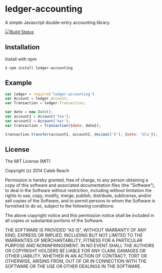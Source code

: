 # ledger-accounting

  A simple Javascript double-entry accounting library.

  [![Build Status](https://travis-ci.org/monstercat/ledger-accounting.png)](https://travis-ci.org/monstercat/ledger-accounting)

## Installation

  Install with npm

    $ npm install ledger-accounting

## Example

```js
var ledger = require('ledger-accounting')
var Account = ledger.Account;
var Transaction = ledger.Transaction;

var date = new Date();
var account1 = Account('foo');
var account2 = Account('bar');
var transaction = Transaction({date: date});

transaction.transfer(account1, account2, decimal('5'), {note: 'bla'});
```

## License

  The MIT License (MIT)

  Copyright (c) 2014 Caleb Reach

  Permission is hereby granted, free of charge, to any person obtaining a copy
  of this software and associated documentation files (the "Software"), to deal
  in the Software without restriction, including without limitation the rights
  to use, copy, modify, merge, publish, distribute, sublicense, and/or sell
  copies of the Software, and to permit persons to whom the Software is
  furnished to do so, subject to the following conditions:

  The above copyright notice and this permission notice shall be included in
  all copies or substantial portions of the Software.

  THE SOFTWARE IS PROVIDED "AS IS", WITHOUT WARRANTY OF ANY KIND, EXPRESS OR
  IMPLIED, INCLUDING BUT NOT LIMITED TO THE WARRANTIES OF MERCHANTABILITY,
  FITNESS FOR A PARTICULAR PURPOSE AND NONINFRINGEMENT. IN NO EVENT SHALL THE
  AUTHORS OR COPYRIGHT HOLDERS BE LIABLE FOR ANY CLAIM, DAMAGES OR OTHER
  LIABILITY, WHETHER IN AN ACTION OF CONTRACT, TORT OR OTHERWISE, ARISING FROM,
  OUT OF OR IN CONNECTION WITH THE SOFTWARE OR THE USE OR OTHER DEALINGS IN
  THE SOFTWARE.
